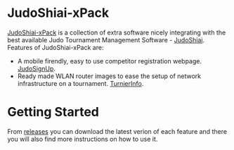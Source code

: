 # JudoShiai-xPack
[JudoShiai-xPack](https://github.com/Xilaew/JudoShiai-xPack/blob/master/README.md) is a collection of extra software nicely integrating with the best available Judo Tournament Management Software - [JudoShiai](http://www.judoshiai.fi/index-en.php). Features of JudoShiai-xPack are:
* A mobile firendly, easy to use competitor registration webpage. [JudoSignUp](https://github.com/Xilaew/JudoShiai-xPack/blob/master/JudoSignUp/README.md).
* Ready made WLAN router images to ease the setup of network infrastructure on a tournament. [TurnierInfo](https://github.com/Xilaew/JudoShiai-xPack/blob/master/TurnierInfo/README.md).

# Getting Started
From [releases](https://github.com/Xilaew/JudoShiai-xPack/releases) you can download the latest verion of each feature and there you will also find more instructions on how to use it.
